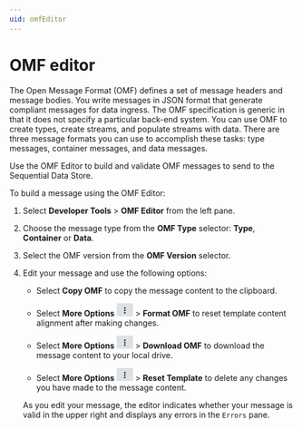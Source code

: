 ```yaml
---
uid: omfEditor
---
```


# OMF editor

The Open Message Format (OMF) defines a set of message headers and message bodies. You write messages in JSON format that generate compliant messages for data ingress. The OMF specification is generic in that it does not specify a particular back-end system. You can use OMF to create types, create streams, and populate streams with data. There are three message formats you can use to accomplish these tasks: type messages, container messages, and data messages. 

Use the OMF Editor to build and validate OMF messages to send to the Sequential Data Store.

To build a message using the OMF Editor:

1. Select **Developer Tools** > **OMF Editor** from the left pane. 

1. Choose the message type from the **OMF Type** selector: **Type**, **Container** or **Data**.

1. Select the OMF version from the **OMF Version** selector.

2. Edit your message and use the following options:

   - Select **Copy OMF** to copy the message content to the clipboard. 

   - Select **More Options** ![More Options](..\images\more-options.png "More Options") > **Format OMF** to reset template content alignment after making changes. 

   - Select **More Options** ![More Options](..\images\more-options.png "More Options") > **Download OMF** to download the message content to your local drive. 

   - Select **More Options** ![More Options](..\images\more-options.png "More Options") > **Reset Template** to delete any changes you have made to the message content. 

   As you edit your message, the editor indicates whether your message is valid in the upper right and displays any errors in the `Errors` pane.